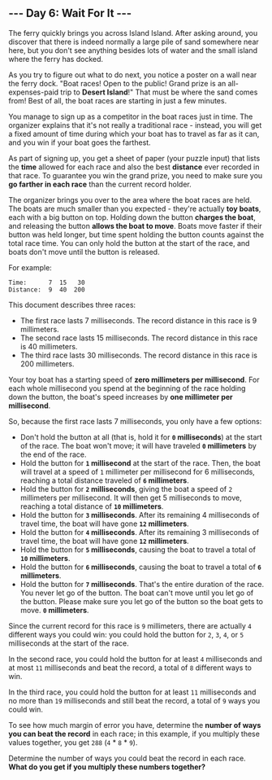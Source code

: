 ## --- Day 6: Wait For It ---

The ferry quickly brings you across Island Island. After asking around, you discover that there is indeed normally a large pile of sand somewhere near here, but you don't see anything besides lots of water and the small island where the ferry has docked.

As you try to figure out what to do next, you notice a poster on a wall near the ferry dock. "Boat races! Open to the public! Grand prize is an all-expenses-paid trip to __Desert Island__!" That must be where the sand comes from! Best of all, the boat races are starting in just a few minutes.

You manage to sign up as a competitor in the boat races just in time. The organizer explains that it's not really a traditional race - instead, you will get a fixed amount of time during which your boat has to travel as far as it can, and you win if your boat goes the farthest.

As part of signing up, you get a sheet of paper (your puzzle input) that lists the __time__ allowed for each race and also the best __distance__ ever recorded in that race. To guarantee you win the grand prize, you need to make sure you __go farther in each race__ than the current record holder.

The organizer brings you over to the area where the boat races are held. The boats are much smaller than you expected - they're actually __toy boats__, each with a big button on top. Holding down the button __charges the boat__, and releasing the button __allows the boat to move__. Boats move faster if their button was held longer, but time spent holding the button counts against the total race time. You can only hold the button at the start of the race, and boats don't move until the button is released.

For example:

```
Time:      7  15   30
Distance:  9  40  200
```

This document describes three races:

- The first race lasts 7 milliseconds. The record distance in this race is 9 millimeters.
- The second race lasts 15 milliseconds. The record distance in this race is 40 millimeters.
- The third race lasts 30 milliseconds. The record distance in this race is 200 millimeters.

Your toy boat has a starting speed of __zero millimeters per millisecond__. For each whole millisecond you spend at the beginning of the race holding down the button, the boat's speed increases by __one millimeter per millisecond__.

So, because the first race lasts 7 milliseconds, you only have a few options:

- Don't hold the button at all (that is, hold it for __`0` milliseconds__) at the start of the race. The boat won't move; it will have traveled __`0` millimeters__ by the end of the race.
- Hold the button for __`1` millisecond__ at the start of the race. Then, the boat will travel at a speed of `1` millimeter per millisecond for 6 milliseconds, reaching a total distance traveled of __`6` millimeters__.
- Hold the button for __`2` milliseconds__, giving the boat a speed of `2` millimeters per millisecond. It will then get 5 milliseconds to move, reaching a total distance of __`10` millimeters__.
- Hold the button for __`3` milliseconds__. After its remaining 4 milliseconds of travel time, the boat will have gone __`12` millimeters__.
- Hold the button for __`4` milliseconds__. After its remaining 3 milliseconds of travel time, the boat will have gone __`12` millimeters__.
- Hold the button for __`5` milliseconds__, causing the boat to travel a total of __`10` millimeters__.
- Hold the button for __`6` milliseconds__, causing the boat to travel a total of __`6` millimeters__.
- Hold the button for __`7` milliseconds__. That's the entire duration of the race. You never let go of the button. The boat can't move until you let go of the button. Please make sure you let go of the button so the boat gets to move. __`0` millimeters__.

Since the current record for this race is `9` millimeters, there are actually `4` different ways you could win: you could hold the button for `2`, `3`, `4`, or `5` milliseconds at the start of the race.

In the second race, you could hold the button for at least `4` milliseconds and at most `11` milliseconds and beat the record, a total of `8` different ways to win.

In the third race, you could hold the button for at least `11` milliseconds and no more than `19` milliseconds and still beat the record, a total of `9` ways you could win.

To see how much margin of error you have, determine the __number of ways you can beat the record__ in each race; in this example, if you multiply these values together, you get `288` (`4` * `8` * `9`).

Determine the number of ways you could beat the record in each race. __What do you get if you multiply these numbers together?__


